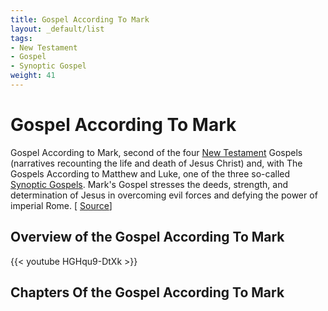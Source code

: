 ```yaml
---
title: Gospel According To Mark
layout: _default/list
tags:
- New Testament
- Gospel
- Synoptic Gospel
weight: 41
---
```

# Gospel According To Mark

Gospel According to Mark, second of the four [New Testament](/tags/new-testament/) Gospels (narratives recounting the life and death of Jesus Christ) and, with The Gospels According to Matthew and Luke, one of the three so-called [Synoptic Gospels](/tags/synoptic-gospel/). Mark's Gospel stresses the deeds, strength, and determination of Jesus in overcoming evil forces and defying the power of imperial Rome. [ [Source](https://www.britannica.com/topic/Gospel-According-to-Mark)]

## Overview of the Gospel According To Mark
{{< youtube HGHqu9-DtXk >}}


## Chapters Of the Gospel According To Mark

